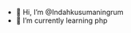 - 👋 Hi, I’m @Indahkusumaningrum
- 🌱 I’m currently learning php

<!---
Indahkusumaningrum/Indahkusumaningrum is a ✨ special ✨ repository because its `README.md` (this file) appears on your GitHub profile.
You can click the Preview link to take a look at your changes.
--->
